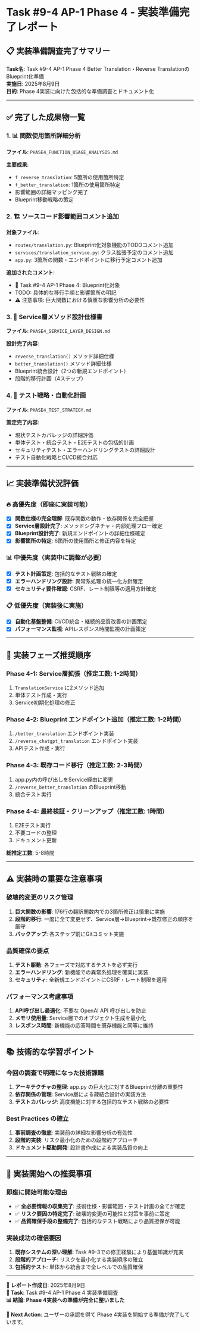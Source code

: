 # Task #9-4 AP-1 Phase 4 - 実装準備完了レポート

## 📋 実装準備調査完了サマリー

**Task名**: Task #9-4 AP-1 Phase 4 Better Translation・Reverse TranslationのBlueprint化準備  
**実施日**: 2025年8月9日  
**目的**: Phase 4実装に向けた包括的な準備調査とドキュメント化

---

## ✅ 完了した成果物一覧

### 1. 📊 関数使用箇所詳細分析
**ファイル**: `PHASE4_FUNCTION_USAGE_ANALYSIS.md`

**主要成果**:
- `f_reverse_translation`: 5箇所の使用箇所特定
- `f_better_translation`: 1箇所の使用箇所特定  
- 影響範囲の詳細マッピング完了
- Blueprint移動戦略の策定

### 2. 🏗️ ソースコード影響範囲コメント追加
**対象ファイル**: 
- `routes/translation.py`: Blueprint化対象機能のTODOコメント追加
- `services/translation_service.py`: クラス拡張予定のコメント追加
- `app.py`: 3箇所の関数・エンドポイントに移行予定コメント追加

**追加されたコメント**:
- 🚧 Task #9-4 AP-1 Phase 4: Blueprint化対象
- TODO: 具体的な移行手順と影響箇所の明記
- ⚠️ 注意事項: 巨大関数における慎重な影響分析の必要性

### 3. 🎯 Service層メソッド設計仕様書
**ファイル**: `PHASE4_SERVICE_LAYER_DESIGN.md`

**設計完了内容**:
- `reverse_translation()` メソッド詳細仕様
- `better_translation()` メソッド詳細仕様
- Blueprint統合設計（2つの新規エンドポイント）
- 段階的移行計画（4ステップ）

### 4. 🧪 テスト戦略・自動化計画
**ファイル**: `PHASE4_TEST_STRATEGY.md`

**策定完了内容**:
- 現状テストカバレッジの詳細評価
- 単体テスト・統合テスト・E2Eテストの包括的計画
- セキュリティテスト・エラーハンドリングテストの詳細設計
- テスト自動化戦略とCI/CD統合対応

---

## 📈 実装準備状況評価

### 🔥 高優先度（即座に実装可能）
- [x] **関数仕様の完全理解**: 既存関数の動作・依存関係を完全把握
- [x] **Service層設計完了**: メソッドシグネチャ・内部処理フロー確定
- [x] **Blueprint設計完了**: 新規エンドポイントの詳細仕様確定
- [x] **影響箇所の特定**: 6箇所の使用箇所と修正内容を特定

### 📊 中優先度（実装中に調整が必要）
- [x] **テスト計画策定**: 包括的なテスト戦略の確定
- [x] **エラーハンドリング設計**: 異常系処理の統一化方針確定
- [x] **セキュリティ要件確認**: CSRF、レート制限等の適用方針確定

### 📋 低優先度（実装後に実施）
- [x] **自動化基盤整備**: CI/CD統合・継続的品質改善の計画策定
- [x] **パフォーマンス監視**: APIレスポンス時間監視の計画策定

---

## 🎯 実装フェーズ推奨順序

### Phase 4-1: Service層拡張（推定工数: 1-2時間）
1. `TranslationService` に2メソッド追加
2. 単体テスト作成・実行
3. Service初期化処理の修正

### Phase 4-2: Blueprint エンドポイント追加（推定工数: 1-2時間）
1. `/better_translation` エンドポイント実装
2. `/reverse_chatgpt_translation` エンドポイント実装
3. APIテスト作成・実行

### Phase 4-3: 既存コード移行（推定工数: 2-3時間）
1. app.py内の呼び出しをService経由に変更
2. `/reverse_better_translation` のBlueprint移動
3. 統合テスト実行

### Phase 4-4: 最終検証・クリーンアップ（推定工数: 1時間）
1. E2Eテスト実行
2. 不要コードの整理
3. ドキュメント更新

**総推定工数**: 5-8時間

---

## ⚠️ 実装時の重要な注意事項

### 破壊的変更のリスク管理
1. **巨大関数の影響**: 176行の翻訳関数内での3箇所修正は慎重に実施
2. **段階的移行**: 一度に全て変更せず、Service層→Blueprint→既存修正の順序を厳守
3. **バックアップ**: 各ステップ前にGitコミット実施

### 品質確保の要点
1. **テスト駆動**: 各フェーズで対応するテストを必ず実行
2. **エラーハンドリング**: 新機能での異常系処理を確実に実装
3. **セキュリティ**: 全新規エンドポイントにCSRF・レート制限を適用

### パフォーマンス考慮事項
1. **API呼び出し最適化**: 不要な OpenAI API 呼び出しを防止
2. **メモリ使用量**: Service層でのオブジェクト生成を最小化
3. **レスポンス時間**: 新機能の応答時間を既存機能と同等に維持

---

## 📚 技術的な学習ポイント

### 今回の調査で明確になった技術課題
1. **アーキテクチャの整理**: app.py の巨大化に対するBlueprint分離の重要性
2. **依存関係の管理**: Service層による疎結合設計の実装方法
3. **テストカバレッジ**: 高度機能に対する包括的なテスト戦略の必要性

### Best Practices の確立
1. **事前調査の徹底**: 実装前の詳細な影響分析の有効性
2. **段階的実装**: リスク最小化のための段階的アプローチ
3. **ドキュメント駆動開発**: 設計書作成による実装品質の向上

---

## 🚀 実装開始への推奨事項

### 即座に開始可能な理由
- ✅ **全必要情報の収集完了**: 技術仕様・影響範囲・テスト計画の全てが確定
- ✅ **リスク要因の特定完了**: 破壊的変更の可能性と対策を事前に策定
- ✅ **品質確保手段の整備完了**: 包括的なテスト戦略により品質担保が可能

### 実装成功の確信要因
1. **既存システムの深い理解**: Task #9-3での修正経験により基盤知識が充実
2. **段階的アプローチ**: リスクを最小化する実装順序の確立
3. **包括的テスト**: 単体から統合まで全レベルでの品質確保

---

**📅 レポート作成日**: 2025年8月9日  
**🎯 Task**: Task #9-4 AP-1 Phase 4 実装準備調査  
**📊 結論**: **Phase 4実装への準備が完全に整いました**

**🌟 Next Action**: ユーザーの承認を得て Phase 4実装を開始する準備が完了しています。
